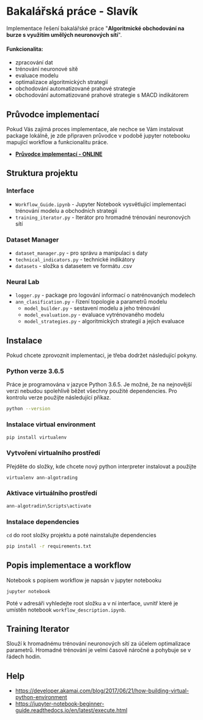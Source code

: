 # Bakalářská práce - Slavík
Implementace řešení bakalářské práce "**Algoritmické obchodování na burze s využitím umělých 
neuronových sítí**". 

#### Funkcionalita:
- zpracování dat
- trénování neuronové sítě
- evaluace modelu
- optimalizace algoritmických strategií
- obchodování automatizované prahové strategie
- obchodování automatizované prahové strategie s MACD indikátorem

## Průvodce implementací
Pokud Vás zajímá proces implementace, ale nechce se Vám instalovat package lokálně, je zde 
připraven průvodce v podobě jupyter notebooku mapující workflow a funkcionalitu práce.
- [**Průvodce implementací - ONLINE**](https://github.com/NightingaleV/bakalarska-prace-ann-algotrading/blob/master/interface/Workflow_Guide.ipynb)

## Struktura projektu
### Interface
- `Workflow_Guide.ipynb` - Jupyter Notebook vysvětlující implementaci trénování modelu a 
obchodních strategií
- `training_iterator.py` - Iterátor pro hromadné trénování neuronových sítí
### Dataset Manager
- `dataset_manager.py` - pro správu a manipulaci s daty
- `technical_indicators.py` - technické indikátory
- `datasets` - složka s datasetem ve formátu .csv
### Neural Lab
- `logger.py` - package pro logování informací o natrénovaných modelech
- `ann_clasification.py` - řízení topologie a parametrů modelu
    - `model_builder.py` - sestavení modelu a jeho trénování
    - `model_evaluation.py` - evaluace vytrénovaného modelu
    - `model_strategies.py` - algoritmických strategií a jejich evaluace 

## Instalace
Pokud chcete zprovoznit implementaci, je třeba dodržet následující pokyny.
### Python verze 3.6.5
Práce je programována v jazyce Python 3.6.5. Je možné, že na nejnovější verzi nebudou 
spolehlivě běžet všechny použité dependencies.
Pro kontrolu verze použijte následující příkaz.
```bash
python --version
```
### Instalace virtual environment
```bash
pip install virtualenv
```
### Vytvoření virtualního prostředí
Přejděte do složky, kde chcete nový python interpreter instalovat a použijte
```bash
virtualenv ann-algotrading
```
### Aktivace virtuálního prostředí
```bash
ann-algotradin\Scripts\activate
```
### Instalace dependencies
`cd` do root složky projektu a poté nainstalujte dependencies
```bash
pip install -r requirements.txt
```
## Popis implementace a workflow
Notebook s popisem workflow je napsán v jupyter notebooku
```bash
jupyter notebook
```
Poté v adresáři vyhledejte root složku a v ní interface, uvnitř které je umístěn notebook 
`workflow_description.ipynb`.

## Training Iterator
Slouží k hromadnému trénování neuronových sítí za účelem optimalizace parametrů. Hromadné 
trénování je velmi časově náročné a pohybuje se v řádech hodin.

## Help
- https://developer.akamai.com/blog/2017/06/21/how-building-virtual-python-environment
- https://jupyter-notebook-beginner-guide.readthedocs.io/en/latest/execute.html